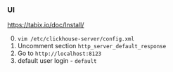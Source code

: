 ### UI
https://tabix.io/doc/Install/<br>

0. `vim /etc/clickhouse-server/config.xml`
1. Uncomment section `http_server_default_response`
2. Go to `http://localhost:8123`
3. default user login - `default`
